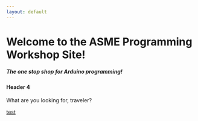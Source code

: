 ```yaml
---
layout: default
---
```


# [](#header-1)Welcome to the ASME Programming Workshop Site!
##### [](#header-5)The one stop shop for Arduino programming!

#### [](#header-4)Header 4
What are you looking for, traveler?

[test](pages/test.md)
